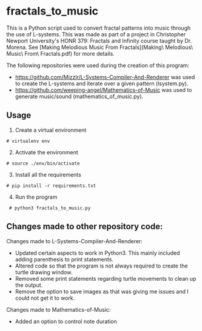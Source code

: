 # fractals_to_music

This is a Python script used to convert fractal patterns into music through the use of L-systems. This was made as part of a project in Christopher Newport University's HONR 379: Fractals and Infinity course taught by Dr. Morena. See [Making Melodious Music From Fractals](Making\ Melodious\ Music\ From\ Fractals.pdf) for more details.

The following repositories were used during the creation of this program:
- https://github.com/Mizzlr/L-Systems-Compiler-And-Renderer was used to create the L-systems and iterate over a given pattern (lsystem.py).
- https://github.com/weeping-angel/Mathematics-of-Music was used to generate music/sound (mathematics_of_music.py).

## Usage
1. Create a virtual environment

`# virtualenv env`

2. Activate the environment

`# source ./env/bin/activate`

3. Install all the requirements

`# pip install -r requirements.txt`

4. Run the program 

` # python3 fractals_to_music.py`

## Changes made to other repository code:
Changes made to L-Systems-Compiler-And-Renderer:
- Updated certain aspects to work in Python3. This mainly included adding parenthesis to print statements.
- Altered code so that the program is not always required to create the turtle drawing window.
- Removed some print statements regarding turtle movements to clean up the output.
- Remove the option to save images as that was giving me issues and I could not get it to work.

Changes made to Mathematics-of-Music:
- Added an option to control note duration
